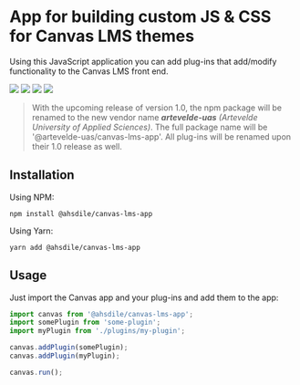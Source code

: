 # App for building custom JS & CSS for Canvas LMS themes

Using this JavaScript application you can add plug-ins that add/modify functionality to the Canvas LMS front end.

[![](https://img.shields.io/npm/v/@ahsdile/canvas-lms-app.svg)](https://www.npmjs.com/package/@ahsdile/canvas-lms-app)
[![](https://img.shields.io/github/license/artevelde-uas/canvas-lms-app.svg)](https://spdx.org/licenses/MIT)
[![](https://img.shields.io/npm/dt/@ahsdile/canvas-lms-app.svg)](https://www.npmjs.com/package/@ahsdile/canvas-lms-app)
[![](https://img.shields.io/librariesio/github/artevelde-uas/canvas-lms-app.svg)](https://libraries.io/npm/@ahsdile%2Fcanvas-lms-app)

> With the upcoming release of version 1.0, the npm package will be renamed to the new vendor name 
> ***artevelde-uas** (Artevelde University of Applied Sciences)*. The full package name will be
> '@artevelde-uas/canvas-lms-app'. All plug-ins will be renamed upon their 1.0 release as well.

## Installation

Using NPM:

    npm install @ahsdile/canvas-lms-app

Using Yarn:

    yarn add @ahsdile/canvas-lms-app

## Usage

Just import the Canvas app and your plug-ins and add them to the app: 

```javascript
import canvas from '@ahsdile/canvas-lms-app';
import somePlugin from 'some-plugin';
import myPlugin from './plugins/my-plugin';

canvas.addPlugin(somePlugin);
canvas.addPlugin(myPlugin);

canvas.run();

```
